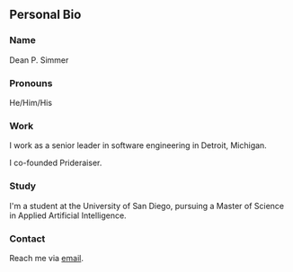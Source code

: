 ## Personal Bio

### Name
Dean P. Simmer

### Pronouns
He/Him/His

### Work
I work as a senior leader in software engineering in Detroit, Michigan.

I co-founded Prideraiser.

### Study
I'm a student at the University of San Diego, pursuing a Master of Science in Applied Artificial Intelligence.

### Contact

Reach me via [email](https://www.deanpsimmer.com/contact/). 

<!--
**mojodean/mojodean** is a ✨ _special_ ✨ repository because its `README.md` (this file) appears on your GitHub profile.

Here are some ideas to get you started:

- 🔭 I’m currently working on ...
- 🌱 I’m currently learning ...
- 👯 I’m looking to collaborate on ...
- 🤔 I’m looking for help with ...
- 💬 Ask me about ...
- 📫 How to reach me: ...
- 😄 Pronouns: ...
- ⚡ Fun fact: ...
-->

